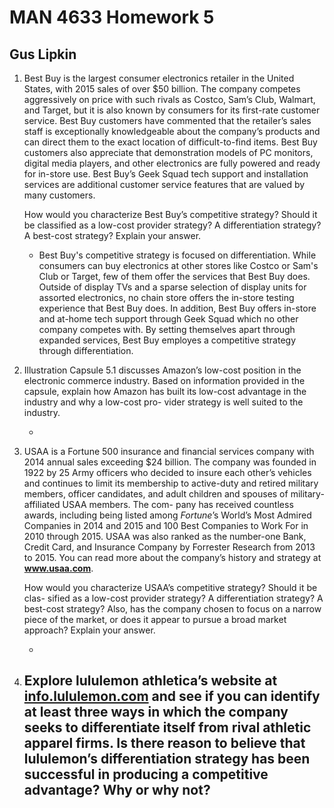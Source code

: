 # MAN 4633 Homework 5

## Gus Lipkin

1. Best Buy is the largest consumer electronics retailer in the United States, with 2015 sales of over $50 billion. The company competes aggressively on price with such rivals as Costco, Sam’s Club, Walmart, and Target, but it is also known by consumers for its first-rate customer service. Best Buy customers have commented that the retailer’s sales staff is exceptionally knowledgeable about the company’s products and can direct them to the exact location of difficult-to-find items. Best Buy customers also appreciate that demonstration models of PC monitors, digital media players, and other electronics are fully powered and ready for in-store use. Best Buy’s Geek Squad tech support and installation services are additional customer service features that are valued by many customers.

   How would you characterize Best Buy’s competitive strategy? Should it be classified as a low-cost provider strategy? A differentiation strategy? A best-cost strategy? Explain your answer.

   - Best Buy's competitive strategy is focused on differentiation. While consumers can buy electronics at other stores like Costco or Sam's Club or Target, few of them offer the services that Best Buy does. Outside of display TVs and a sparse selection of display units for assorted electronics, no chain store offers the in-store testing experience that Best Buy does. In addition, Best Buy offers in-store and at-home tech support through Geek Squad which no other company competes with. By setting themselves apart through expanded services, Best Buy employes a competitive strategy through differentiation.

2. Illustration Capsule 5.1 discusses Amazon’s low-cost position in the electronic commerce industry. Based on information provided in the capsule, explain how Amazon has built its low-cost advantage in the industry and why a low-cost pro- vider strategy is well suited to the industry.

   - 

3. USAA is a Fortune 500 insurance and financial services company with 2014 annual sales exceeding $24 billion. The company was founded in 1922 by 25 Army officers who decided to insure each other’s vehicles and continues to limit its membership to active-duty and retired military members, officer candidates, and adult children and spouses of military-affiliated USAA members. The com- pany has received countless awards, including being listed among *Fortune*’s World’s Most Admired Companies in 2014 and 2015 and 100 Best Companies to Work For in 2010 through 2015. USAA was also ranked as the number-one Bank, Credit Card, and Insurance Company by Forrester Research from 2013 to 2015. You can read more about the company’s history and strategy at **www.usaa.com**.

   How would you characterize USAA’s competitive strategy? Should it be clas- sified as a low-cost provider strategy? A differentiation strategy? A best-cost strategy? Also, has the company chosen to focus on a narrow piece of the market, or does it appear to pursue a broad market approach? Explain your answer.

   - 

4. Explore lululemon athletica’s website at [**info.lululemon.com**](info.lululemon.com) and see if you can identify at least three ways in which the company seeks to differentiate itself from
    rival athletic apparel firms. Is there reason to believe that lululemon’s differentiation strategy has been successful in producing a competitive advantage? Why or why not?
   - 